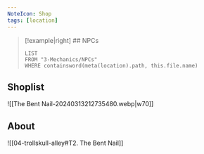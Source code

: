 ```yaml
---
NoteIcon: Shop
tags: [location]
---
```


> [!example|right]  ## NPCs
> ```dataview
> LIST
> FROM "3-Mechanics/NPCs"
> WHERE containsword(meta(location).path, this.file.name)
> ```

## Shoplist 
![[The Bent Nail-20240313212735480.webp|w70]]

## About
![[04-trollskull-alley#T2. The Bent Nail]]